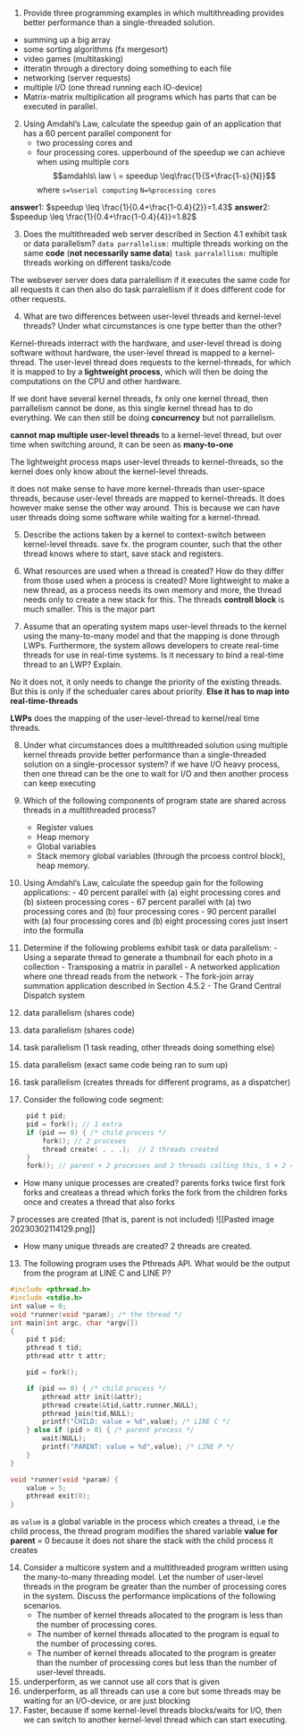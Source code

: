 1.  Provide three programming examples in which multithreading provides better performance than a single-threaded solution.
- summing up a big array
- some sorting algorithms (fx mergesort)
- video games (multitasking)
- itteratin through a directory doing something to each file
- networking (server requests)
- multiple I/O (one thread running each IO-device)
- Matrix-matrix multiplication
all programs which has parts that can be executed in parallel.

2.  Using Amdahl’s Law, calculate the speedup gain of an application that has a 60 percent parallel component for
    -   two processing cores and
    -   four processing cores.
upperbound of the speedup we can achieve when using multiple cors
$$amdahls\ law \ = speedup \leq\frac{1}{S+\frac{1-s}{N}}$$
where
`s=%serial computing`
`N=%processing cores`

**answer**1: $speedup \leq \frac{1}{0.4+\frac{1-0.4}{2}}=1.43$
**answer**2: $speedup \leq \frac{1}{0.4+\frac{1-0.4}{4}}=1.82$


3.  Does the multithreaded web server described in Section 4.1 exhibit task or data parallelism?
`data parrallelism:` multiple threads working on the same **code** (**not necessarily same data**)
`task parralellism:` multiple threads working on different tasks/code

The websever server does data parralellism if it executes the same code for all requests
it can then also do task parralellism if it does different code for other requests.

4. What are two differences between user-level threads and kernel-level threads? Under what circumstances is one type better than the other?

Kernel-threads interract with the hardware, and user-level thread is doing software without hardware, the user-level thread is mapped to a kernel-thread. The user-level thread does requests to the kernel-threads, for which it is mapped to by a **lightweight process**, which will then be doing the computations on the CPU and other hardware.

If we dont have several kernel threads, fx only one kernel thread, then parrallelism cannot be done, as this single kernel thread has to do everything. We can then still be doing **concurrency** but not parrallelism. 

**cannot map multiple user-level threads** to a kernel-level thread, but over time when switching around, it can be seen as **many-to-one**

The lightweight process maps user-level threads to kernel-threads, so the kernel does only know about the kernel-level threads.

it does not make sense to have more kernel-threads than user-space threads, because user-level threads are mapped to kernel-threads. It does however make sense the other way around. This is because we can have user threads doing some software while waiting for a kernel-thread.

5. Describe the actions taken by a kernel to context-switch between kernel-level threads.
save fx. the program counter, such that the other thread knows where to start, save stack and registers.

6. What resources are used when a thread is created? How do they differ from those used when a process is created?
More lightweight to make a new thread, as a process needs its own memory and more, the thread needs only to create a new stack for this. The threads **controll block** is much smaller. This is the major part

7. Assume that an operating system maps user-level threads to the kernel using the many-to-many model and that the mapping is done through LWPs. Furthermore, the system allows developers to create real-time threads for use in real-time systems. Is it necessary to bind a real-time thread to an LWP? Explain.

No it does not, it only needs to change the priority of the existing threads. But this is only if the schedualer cares about priority. **Else it has to map into real-time-threads**

**LWPs** does the mapping of the user-level-thread to kernel/real time threads.

8. Under what circumstances does a multithreaded solution using multiple kernel threads provide better performance than a single-threaded solution on a single-processor system?
if we have I/O heavy process, then one thread can be the one to wait for I/O and then another process can keep executing

9.  Which of the following components of program state are shared across threads in a multithreaded process?
    -   Register values
    -   Heap memory
    -   Global variables
    -   Stack memory
global variables (through the prcoess control block), heap memory.


10.  Using Amdahl’s Law, calculate the speedup gain for the following applications:
    -   40 percent parallel with (a) eight processing cores and (b) sixteen processing cores
    -   67 percent parallel with (a) two processing cores and (b) four processing cores
    -   90 percent parallel with (a) four processing cores and (b) eight processing cores
just insert into the formulla

11.  Determine if the following problems exhibit task or data parallelism:
    -   Using a separate thread to generate a thumbnail for each photo in a collection
    -   Transposing a matrix in parallel
    -   A networked application where one thread reads from the network
    -   The fork-join array summation application described in Section 4.5.2
    -   The Grand Central Dispatch system

1. data parallelism (shares code)
2. data parallelism (shares code)
3. task parallelism (1 task reading, other threads doing something else)
4. data parallelism (exact same code being ran to sum up)
5. task parallelism (creates threads for different programs, as a dispatcher)

12. Consider the following code segment:
```c
    pid t pid;
    pid = fork(); // 1 extra 
    if (pid == 0) { /* child process */
        fork(); // 2 proceses
        thread create( . . .);  // 2 threads created
    }
    fork(); // parent + 2 processes and 2 threads calling this, 5 + 2 = 7 
```
-   How many unique processes are created?
parents forks twice
first fork forks and createas a thread which forks
the fork from the children forks once and creates a thread that also forks

7 processes are created (that is, parent is not included)
![[Pasted image 20230302114129.png]]

-   How many unique threads are created?
2 threads are created.

13. The following program uses the Pthreads API. What would be the output from the program at LINE C and LINE P?
```c
#include <pthread.h>
#include <stdio.h>
int value = 0;
void *runner(void *param); /* the thread */
int main(int argc, char *argv[])
{
    pid t pid;
    pthread t tid;
    pthread attr t attr;

    pid = fork();

    if (pid == 0) { /* child process */
        pthread attr init(&attr);
        pthread create(&tid,&attr,runner,NULL);
        pthread join(tid,NULL);
        printf("CHILD: value = %d",value); /* LINE C */
    } else if (pid > 0) { /* parent process */
        wait(NULL);
        printf("PARENT: value = %d",value); /* LINE P */
    }
}

void *runner(void *param) {
    value = 5;
    pthread exit(0);
}
```
as `value` is a global variable in the process which creates a thread, i.e the child process, the thread program modifies the shared variable
**value for parent** = 0 because it does not share the stack with the child process it creates

14.  Consider a multicore system and a multithreaded program written using the many-to-many threading model. Let the number of user-level threads in the program be greater than the number of processing cores in the system. Discuss the performance implications of the following scenarios.
	    -   The number of kernel threads allocated to the program is less than the number of processing cores.
	    -   The number of kernel threads allocated to the program is equal to the number of processing cores.
	    -   The number of kernel threads allocated to the program is greater than the number of processing cores but less than the number of user-level threads.
1. underperform, as we cannot use all cors that is given
2. underperform, as all threads can use a core but some threads may be waiting for an I/O-device, or are just blocking
3. Faster, because if some kernel-level threads blocks/waits for I/O, then we can switch to another kernel-level thread which can start executing.

